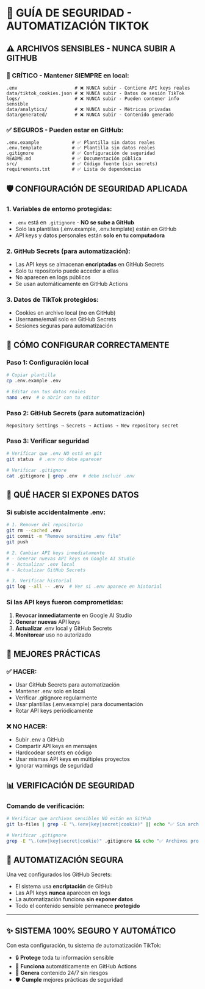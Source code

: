 # 🔐 GUÍA DE SEGURIDAD - AUTOMATIZACIÓN TIKTOK

## ⚠️ ARCHIVOS SENSIBLES - NUNCA SUBIR A GITHUB

### 🚨 CRÍTICO - Mantener SIEMPRE en local:
```
.env                     # ❌ NUNCA subir - Contiene API keys reales
data/tiktok_cookies.json # ❌ NUNCA subir - Datos de sesión TikTok
logs/                    # ❌ NUNCA subir - Pueden contener info sensible
data/analytics/          # ❌ NUNCA subir - Métricas privadas
data/generated/          # ❌ NUNCA subir - Contenido generado
```

### ✅ SEGUROS - Pueden estar en GitHub:
```
.env.example            # ✅ Plantilla sin datos reales
.env.template           # ✅ Plantilla sin datos reales
.gitignore              # ✅ Configuración de seguridad
README.md               # ✅ Documentación pública
src/                    # ✅ Código fuente (sin secrets)
requirements.txt        # ✅ Lista de dependencias
```

## 🛡️ CONFIGURACIÓN DE SEGURIDAD APLICADA

### 1. Variables de entorno protegidas:
- `.env` está en `.gitignore` - **NO se sube a GitHub**
- Solo las plantillas (.env.example, .env.template) están en GitHub
- API keys y datos personales están **solo en tu computadora**

### 2. GitHub Secrets (para automatización):
- Las API keys se almacenan **encriptadas** en GitHub Secrets
- Solo tu repositorio puede acceder a ellas
- No aparecen en logs públicos
- Se usan automáticamente en GitHub Actions

### 3. Datos de TikTok protegidos:
- Cookies en archivo local (no en GitHub)
- Username/email solo en GitHub Secrets
- Sesiones seguras para automatización

## 🔧 CÓMO CONFIGURAR CORRECTAMENTE

### Paso 1: Configuración local
```bash
# Copiar plantilla
cp .env.example .env

# Editar con tus datos reales
nano .env  # o abrir con tu editor
```

### Paso 2: GitHub Secrets (para automatización)
```
Repository Settings → Secrets → Actions → New repository secret
```

### Paso 3: Verificar seguridad
```bash
# Verificar que .env NO está en git
git status  # .env no debe aparecer

# Verificar .gitignore
cat .gitignore | grep .env  # debe incluir .env
```

## 🚨 QUÉ HACER SI EXPONES DATOS

### Si subiste accidentalmente .env:
```bash
# 1. Remover del repositorio
git rm --cached .env
git commit -m "Remove sensitive .env file"
git push

# 2. Cambiar API keys inmediatamente
# - Generar nuevas API keys en Google AI Studio
# - Actualizar .env local
# - Actualizar GitHub Secrets

# 3. Verificar historial
git log --all -- .env  # Ver si .env aparece en historial
```

### Si las API keys fueron comprometidas:
1. **Revocar inmediatamente** en Google AI Studio
2. **Generar nuevas** API keys
3. **Actualizar** .env local y GitHub Secrets
4. **Monitorear** uso no autorizado

## 🔐 MEJORES PRÁCTICAS

### ✅ HACER:
- Usar GitHub Secrets para automatización
- Mantener .env solo en local
- Verificar .gitignore regularmente
- Usar plantillas (.env.example) para documentación
- Rotar API keys periódicamente

### ❌ NO HACER:
- Subir .env a GitHub
- Compartir API keys en mensajes
- Hardcodear secrets en código
- Usar mismas API keys en múltiples proyectos
- Ignorar warnings de seguridad

## 📊 VERIFICACIÓN DE SEGURIDAD

### Comando de verificación:
```bash
# Verificar que archivos sensibles NO están en GitHub
git ls-files | grep -E "\.(env|key|secret|cookie)" || echo "✅ Sin archivos sensibles"

# Verificar .gitignore
grep -E "\.(env|key|secret|cookie)" .gitignore && echo "✅ Archivos protegidos"
```

## 🚀 AUTOMATIZACIÓN SEGURA

Una vez configurados los GitHub Secrets:
- El sistema usa **encriptación** de GitHub
- Las API keys **nunca** aparecen en logs
- La automatización funciona **sin exponer datos**
- Todo el contenido sensible permanece **protegido**

---

## ✨ SISTEMA 100% SEGURO Y AUTOMÁTICO

Con esta configuración, tu sistema de automatización TikTok:
- 🔒 **Protege** toda tu información sensible
- 🤖 **Funciona** automáticamente en GitHub Actions  
- 📱 **Genera** contenido 24/7 sin riesgos
- 🛡️ **Cumple** mejores prácticas de seguridad

